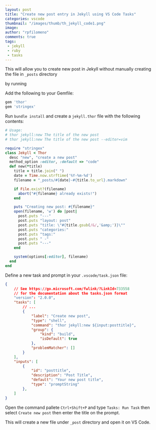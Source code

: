 ```yaml
---
layout: post
title: "Create new post entry in Jekyll using VS Code Tasks"
categories: vscode
thumbnail: "/images/thumb/th_jekyll_code1.png"
image:
author: "rpfilomeno"
comments: true
tags:
 - jekyll
 - ruby
 - tasks
---
```



This will allow you to create new post in Jekyll without manually creating the file in ```_posts``` directory 

<!--break-->

by running

Add the following to your Gemfile:

```bash
gem 'thor'
gem 'stringex'
```
<!--break-->

Run ```bundle install``` and create a ```jekyll.thor``` file with the following contents:


```ruby
# Usage:
# thor jekyll:new The title of the new post
# thor jekyll:new The title of the new post --editor=vim

require "stringex"
class Jekyll < Thor
  desc "new", "create a new post"
  method_option :editor, :default => "code"
  def new(*title)
    title = title.join(" ")
    date = Time.now.strftime('%Y-%m-%d')
    filename = "_posts/#{date}-#{title.to_url}.markdown"

    if File.exist?(filename)
      abort("#{filename} already exists!")
    end

    puts "Creating new post: #{filename}"
    open(filename, 'w') do |post|
      post.puts "---"
      post.puts "layout: post"
      post.puts "title: \"#{title.gsub(/&/,'&amp;')}\""
      post.puts "categories:"
      post.puts "tags:"
      post.puts " -"
      post.puts "---"
    end

    system(options[:editor], filename)
  end
end
```

Define a new task and prompt in your ```.vscode/task.json``` file:

```json
{
    // See https://go.microsoft.com/fwlink/?LinkId=733558
    // for the documentation about the tasks.json format
    "version": "2.0.0",
    "tasks": [
        // ...
        {
            "label": "Create new post",
            "type": "shell",
            "command": "thor jekyll:new ${input:posttitle}",
            "group": {
                "kind": "build",
                "isDefault": true
            },
            "problemMatcher": []
        }
    ],
    "inputs": [
        {
            "id": "posttitle",
            "description": "Post Title",
            "default": "Your new post title",
            "type": "promptString"
        },
    ]
}
```

Open the command pallete ```Ctrl+Shift+P``` and type ```Tasks: Run Task``` then select ```Create new post``` then enter the title on the prompt.

This will create a new file under ```_post``` directory and open it on VS Code.